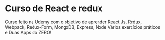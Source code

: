 # Curso de React e redux

Curso feito na Udemy com o objetivo de aprender React Js, Redux, Webpack, Redux-Form, MongoDB, Express, Node Vários exercícios práticos e Duas Apps do ZERO!